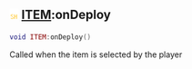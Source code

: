 ## ![shared](../../.gitbook/assets/shared.png) [ITEM](https://iaswiki.rawr.dev/readme/item):onDeploy

```lua
void ITEM:onDeploy()
```

Called when the item is selected by the player
